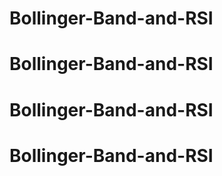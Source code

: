 # Bollinger-Band-and-RSI
# Bollinger-Band-and-RSI
# Bollinger-Band-and-RSI
# Bollinger-Band-and-RSI
